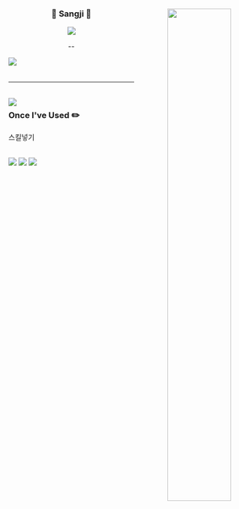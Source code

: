 <div align="center">
  
  <img align="right" width="50%" src="https://github-readme-stats.vercel.app/api?username=qwr133&show_icons=true&theme=dracula&hide="/>
 
  ### 🐣 Sangji 🐥 
 
 <a href="https://github.com/qwr133"><img src="https://hits.seeyoufarm.com/api/count/incr/badge.svg?url=https%3A%2F%2Fgithub.com%2Fseondal&count_bg=%23000000&title_bg=%23000000&icon=github.svg&icon_color=%23E7E7E7&title=GitHub&edge_flat=false)"/></a> 

 --

<div style="display:flex; flex-direction:row;">

 <br>
  <a href="ksg165000@gmail.com">
        <img src="https://img.shields.io/badge/Gmail-EA4335?style=for-the-badge&logo=Gmail&logoColor=white"> 
    </a>
</div><br>
 
</div>
  
 ---
 
 <br>
 
</div>

<img align= "left" src="https://github-readme-stats.vercel.app/api/top-langs/?username=qwr133&langs_count=10&layout=compact&theme=dark" />

<div align="left">

### Once I've Used ✏️


<p>스킬넣기</p>
</a>
<br>
<img src="https://img.shields.io/badge/GitHub-181717?style=flat-square&logo=github&logoColor=white"/></a>
<img src="https://img.shields.io/badge/Figma-F24E1E?style=flat-square&logo=figma&logoColor=white"/></a>
<img src="https://img.shields.io/badge/Notion-000000?style=flat-square&logo=notion&logoColor=white"/></a>
